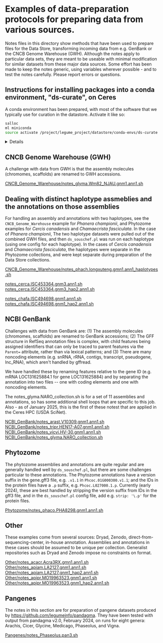 # Examples of data-preparation protocols for preparing data from various sources.
Notes files in this directory show methods that have been used to prepare files for the Data Store,
transforming incoming data from e.g. GenBank or the CNCB Genome Warehouse (GWH).
Although the notes apply to particular data sets, they are meant to be useable with minimal modification
for similar datasets from these major data sources. Some effort has been made to keep the
notes generic, using variables wherever possible - and to test the notes carefully. Please report errors or questions.

## Instructions for installing packages into a conda environment, "ds-curate", on Ceres

A conda environment has been prepared, with most of the software that we typically use for curation in the datastore.
Activate it like so:

``` bash
salloc
ml miniconda
source activate /project/legume_project/datastore/conda-envs/ds-curate
```

<details>

The following recipe creates a conda environment, `ds-curate`, in a common location,
`/project/legume_project/datastore/conda-envs/`. The environment should be available to all members of the legume_project group.

  ```
  salloc    # equivalent to   salloc --cpus-per-task=2 --time=12:00:00 --partition=short

  ml miniconda
  conda create --prefix /project/legume_project/datastore/conda-envs/ds-curate
  source activate /project/legume_project/datastore/conda-envs/ds-curate
  conda install -c conda-forge -c bioconda \
    bioconda::perl-yaml-tiny bioconda::perl-bioperl bioconda::samtools \
    conda-forge::ncbi-datasets-cli bioconda::gffread \
    conda-forge::yamllint conda-forge::nodejs
  
  npm install -g ajv-cli ajv-formats
  ```

</details>

## CNCB Genome Warehouse (GWH)

A challenge with data from GWH is that the assembly molecules (chromomes, scaffolds) are renamed to GWH accessions.

<a href="CNCB_Genome_Warehouse/notes_glyma.Wm82_NJAU.gnm1.ann1.sh">CNCB_Genome_Warehouse/notes_glyma.Wm82_NJAU.gnm1.ann1.sh</a>

## Dealing with distinct haplotype assmeblies and the annotations on those assemblies
For handling an assembly and annotations with two haplotypes, see the `CNCB_Genome_Warehouse` example 
for <i>Phanera championii</i>, and Phytozome examples for <i>Cercis canadensis</i> and <i>Chamaecrista fasciculata</i>.
In the case of <i>Phanera championii</i>, The two haplotype datasets were pulled out of the combined GWH files, 
and then `ds_souschef.pl` was run on each haplotype (using one config for each haplotype).
In the cases of <i>Cercis canadensis</i> and <i>Chamaecrista fasciculata</i>, the haplotypes were separate
in the Phytozome collections, and were kept separate during preparation of the Data Store collections.

<a href="CNCB_Genome_Warehouse/notes_phach.longxuteng.gmn1.ann1_haplotypes.sh">CNCB_Genome_Warehouse/notes_phach.longxuteng.gmn1.ann1_haplotypes.sh</a>

<a href="Phytozome/notes_cerca.ISC453364.gnm3.ann1.sh">notes_cerca.ISC453364.gnm3.ann1.sh</a>
<a href="Phytozome/notes_cerca.ISC453364.gnm3_hap2.ann1.sh">notes_cerca.ISC453364.gnm3_hap2.ann1.sh</a>

<a href="Phytozome/notes_chafa.ISC494698.gnm1.ann1.sh">notes_chafa.ISC494698.gnm1.ann1.sh</a>
<a href="Phytozome/notes_chafa.ISC494698.gnm1_hap2.ann1.sh">notes_chafa.ISC494698.gnm1_hap2.ann1.sh</a>


## NCBI GenBank

Challenges with data from GenBank are:
(1) The assembly molecules (chromomes, scaffolds) are renamed to GenBank accessions;
(2) The GFF structure in RefSeq annotation files is complex, with child features being assigned identifiers that 
can only be traced to parent features via the `Parent=` attribute, rather than via lexical patterns; and
(3) There are many noncoding elements (e.g. snRNA, rRNA, contigs, transcript, pseudogene, lnc_RNA), which aren't handled by gffread.

We have handled these by renaming features relative to the gene ID (e.g. mRNA LOC131625884.1 for gene LOC131625884) and by
separating the annotation into two files -- one with coding elements and one with noncoding elements.

The notes_glyma.NARO_collection.sh is for a set of 11 assemblies and annotations, so has some additional shell loops
that are specific to this job. Also - as of January 2025, this is the first of these notest that
are applied in the Ceres HPC (USDA SciNet).

<a href="NCBI_GenBank/notes_arast.V10309.gnm1.ann1.sh">NCBI_GenBank/notes_arast.V10309.gnm1.ann1.sh</a><br>
<a href="NCBI_GenBank/notes_tripr.HEN17-A07.gnm1.ann1.sh">NCBI_GenBank/notes_tripr.HEN17-A07.gnm1.ann1.sh</a><br>
<a href="NCBI_GenBank/notes_vicvi.HV-30.gnm1.ann1.sh">NCBI_GenBank/notes_vicvi.HV-30.gnm1.ann1.sh</a><br>
<a href="NCBI_GenBank/notes_glyma.NARO_collection.sh">NCBI_GenBank/notes_glyma.NARO_collection.sh</a>

## Phytozome

The phytozome assemblies and annotations are quite regular and are generally handled well by `ds_souschef.pl`,
but there are some challenges particular to these annotations. The Phytozome annotations have a
version suffix in the gene.gff3 file, e.g. `.v1.1` in `Phcoc.01G000300.v1.1`; 
and the IDs in the protein files have a `.p` suffix, e.g. `Phcoc.L027000.1.p`.
Currently (early 2024), these are best handled by stripping the version suffix from IDs in the gff3 file,
and in the `ds_souschef.pl` config file, add e.g. `strip: '\.p'` for the protein files.

<a href="Phytozome/notes_phaco.PHA8298.gnm1.ann1.sh">Phytozome/notes_phaco.PHA8298.gnm1.ann1.sh</a>

## Other

These examples come from several sources: Dryad, Zenodo, direct-from-sequencing-center, in-house annotation.
Assemblies and annotations in these cases should be assumed to be unique per collection. 
Generalist repositories such as Dryad and Zenodo impose no constraints on format.

<a href="Other/notes_acacr.Acra3RX.gmn1.ann1.sh">Other/notes_acacr.Acra3RX.gmn1.ann1.sh</a>
<a href="Other/notes_apiam.LA2127.gnm1.ann1.sh">Other/notes_apiam.LA2127.gnm1.ann1.sh</a>
<a href="Other/notes_apiam.LA2127.gnm1_hap2.ann1.sh">Other/notes_apiam.LA2127.gnm1_hap2.ann1.sh</a>
<a href="Other/notes_apipr.MO19963523.gnm1.ann1.sh">Other/notes_apipr.MO19963523.gnm1.ann1.sh</a>
<a href="Other/notes_apipr.MO19963523.gnm1_hap2.ann1.sh">Other/notes_apipr.MO19963523.gnm1_hap2.ann1.sh</a>


## Pangenes

The notes in this section are for preparation of pangene datasets produced by <a href="Pandagma">https://github.com/legumeinfo/pandagma</a>.
They have been tested with output from pandagma v2.0, February 2024, on runs for eight genera: 
Arachis, Cicer, Glycine, Medicago, Phaseolus, and Vigna.

<a href="Pangenes/notes_Phaseolus.pan3.sh">Pangenes/notes_Phaseolus.pan3.sh</a>


